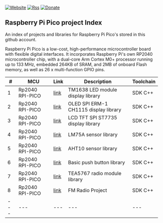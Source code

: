 [![Website](https://img.shields.io/badge/Website-Link-blue.svg)](https://gavinlyonsrepo.github.io/)  [![Rss](https://img.shields.io/badge/Subscribe-RSS-yellow.svg)](https://gavinlyonsrepo.github.io//feed.xml)  [![Donate](https://img.shields.io/badge/Donate-PayPal-green.svg)](https://www.paypal.com/paypalme/whitelight976)

Raspberry Pi Pico project Index
-----------------------------------

An index of projects and libraries for Raspberry Pi Pico's stored in this
github account.  

Raspberry Pi Pico is a low-cost, high-performance microcontroller board with flexible digital interfaces. It incorporates Raspberry Pi's own RP2040 microcontroller chip, with a dual-core Arm Cortex M0+ processor running up to 133 MHz, embedded 264KB of SRAM, and 2MB of onboard Flash memory, as well as 26 x multi-function GPIO pins.

| # |  MCU  | Link | Description  | Toolchain |
| -------------- | -------------- | -------- | ----------- | ----------- |
| 1 | Rp2040 RPI-PICO | [link](https://github.com/gavinlyonsrepo/TM1638plus_PICO) | TM1638 LED module display library | SDK C++ | 
| 2 | Rp2040 RPI-PICO | [link](https://github.com/gavinlyonsrepo/ER_OLEDM1_CH1115_PICO) |  OLED SPI ERM-1 CH1115 display library | SDK C++ | 
| 3 | Rp2040 RPI-PICO | [link](https://github.com/gavinlyonsrepo/ST7735_TFT_PICO) |  LCD TFT SPI ST7735 display library | SDK C++ |
| 4 | Rp2040 RPI-PICO | [link](https://github.com/gavinlyonsrepo/LM75A_PICO) | LM75A sensor library | SDK C++ | 
| 5 | Rp2040 RPI-PICO | [link](https://github.com/gavinlyonsrepo/AHTXX_PICO) | AHT10 sensor library | SDK C++ | 
| 6 | Rp2040 RPI-PICO | [link](https://github.com/gavinlyonsrepo/PushButtonLib_PICO ) | Basic push button library | SDK C++ | 
| 7 | Rp2040 RPI-PICO | [link](https://github.com/gavinlyonsrepo/TEA5767_PICO ) | TEA5767 radio module library | SDK C++ | 
| 8 | Rp2040 RPI-PICO | [link](https://github.com/gavinlyonsrepo/FM_Radio_PICO ) | FM Radio Project | SDK C++ | 
| ---  | ---  | ---  | ---  | --- |
